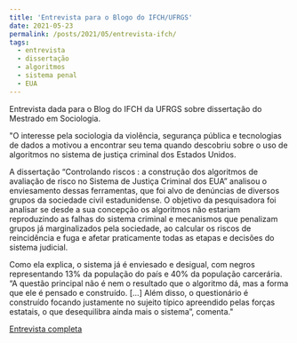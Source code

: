 ```yaml
---
title: 'Entrevista para o Blogo do IFCH/UFRGS'
date: 2021-05-23
permalink: /posts/2021/05/entrevista-ifch/
tags:
  - entrevista
  - dissertação
  - algoritmos
  - sistema penal
  - EUA
---
```


Entrevista dada para o Blog do IFCH da UFRGS sobre dissertação do Mestrado em Sociologia.

"O interesse pela sociologia da violência, segurança pública e tecnologias de dados a motivou a encontrar seu tema quando descobriu sobre o uso de algoritmos no sistema de justiça criminal dos Estados Unidos.

A dissertação “Controlando riscos : a construção dos algoritmos de avaliação de risco no Sistema de Justiça Criminal dos EUA” analisou o enviesamento dessas ferramentas, que foi alvo de denúncias de diversos grupos da sociedade civil estadunidense. O objetivo da pesquisadora foi analisar se desde a sua concepção os algoritmos não estariam reproduzindo as falhas do sistema criminal e mecanismos que penalizam grupos já marginalizados pela sociedade, ao calcular os riscos de reincidência e fuga e afetar praticamente todas as etapas e decisões do sistema judicial.

Como ela explica, o sistema já é enviesado e desigual, com negros representando 13% da população do país e 40% da população carcerária. “A questão principal não é nem o resultado que o algoritmo dá, mas a forma que ele é pensado e construído. […] Além disso, o questionário é construído focando justamente no sujeito típico apreendido pelas forças estatais, o que desequilibra ainda mais o sistema”, comenta."

[Entrevista completa](https://www.ufrgs.br/blogdoifch/2021/05/23/entrevista-sobre-o-uso-de-algoritmos-no-sistema-criminal-dos-eua-tema-da-dissertacao-de-iara-passos/)
